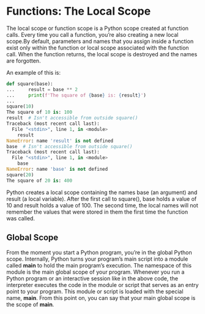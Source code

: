 # Functions: The Local Scope

The local scope or function scope is a Python scope created at function calls. Every time you call a function, you’re also creating a new local scope.By default, parameters and names that you assign inside a function exist only within the function or local scope associated with the function call. When the function returns, the local scope is destroyed and the names are forgotten.

An example of this is:

```py
def square(base):
...     result = base ** 2
...     print(f'The square of {base} is: {result}')
...
square(10)
The square of 10 is: 100
result  # Isn't accessible from outside square()
Traceback (most recent call last):
  File "<stdin>", line 1, in <module>
    result
NameError: name 'result' is not defined
base  # Isn't accessible from outside square()
Traceback (most recent call last):
  File "<stdin>", line 1, in <module>
    base
NameError: name 'base' is not defined
square(20)
The square of 20 is: 400
```

Python creates a local scope containing the names base (an argument) and result (a local variable). After the first call to square(), base holds a value of 10 and result holds a value of 100. The second time, the local names will not remember the values that were stored in them the first time the function was called.

## Global Scope

From the moment you start a Python program, you’re in the global Python scope. Internally, Python turns your program’s main script into a module called __main__ to hold the main program’s execution. The namespace of this module is the main global scope of your program. Whenever you run a Python program or an interactive session like in the above code, the interpreter executes the code in the module or script that serves as an entry point to your program. This module or script is loaded with the special name, __main__. From this point on, you can say that your main global scope is the scope of __main__.
